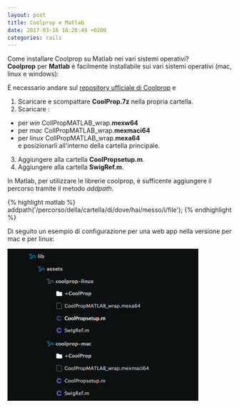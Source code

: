 ```yaml
---
layout: post
title: Coolprop e Matlab
date: 2017-03-16 18:28:49 +0200
categories: rails
---
```


Come installare Coolprop su Matlab nei vari sistemi operativi?  
__Coolprop__ per __Matlab__ è facilmente installabile sui vari sistemi operativi (mac, linux e windows):

È necessario andare sul [repository ufficiale di Coolprop](https://sourceforge.net/projects/coolprop/files/CoolProp/6.1.0/MATLAB/) e

1. Scaricare e scompattare __CoolProp.7z__ nella propria cartella.
2. Scaricare :
  - per _win_ CollPropMATLAB_wrap.__mexw64__
  - per _mac_     CollPropMATLAB_wrap.__mexmaci64__
  - per _linux_   CollPropMATLAB_wrap.__mexa64__  
  e posizionarli all'interno della cartella principale.
3. Aggiungere alla cartella __CoolPropsetup.m__.
4. Aggiungere alla cartella __SwigRef.m__.

In Matlab, per utilizzare le librerie coolprop, è sufficente aggiungere il percorso tramite il metodo _addpath_.

{% highlight matlab %}
addpath('/percorso/della/cartella/di/dove/hai/messo/i/file');
{% endhighlight %}

Di seguito un esempio di configurazione per una web app nella versione per mac e per linux:

![Coolprop e Matlab](/assets/coolprop.png)

